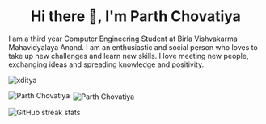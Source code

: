 <h1 align="center">Hi there 👋, I'm Parth Chovatiya</h1>

<!--  
**parth-chovatiya/parth-chovatiya** is a ✨ _special_ ✨ repository because its `README.md` (this file) appears on your GitHub profile.

Here are some ideas to get you started:
-->
I am a third year Computer Engineering Student at Birla Vishvakarma Mahavidyalaya Anand. I am an enthusiastic and social person who loves to take up new challenges and learn new skills. I love meeting new people, exchanging ideas and spreading knowledge and positivity.

<p align="left"> <img src="https://komarev.com/ghpvc/?username=parth-chovatiya&label=Profile%20views&color=0e75b6&style=plastic" alt="xditya" /></p>

<p><img align="left" src="https://github-readme-stats.vercel.app/api/top-langs?username=parth-chovatiya&hide=Jupyter Notebook&show_icons=true&langs_count=8&theme=tokyonight&locale=en&layout=compact" alt="Parth Chovatiya" /></p>

<p>&nbsp;<img align="center" src="https://github-readme-stats.vercel.app/api?username=parth-chovatiya&show_icons=true&theme=tokyonight&locale=en" alt="Parth Chovatiya" /></p>

![GitHub streak stats](https://github-readme-streak-stats.herokuapp.com/?user=parth-chovatiya&theme=dark)
